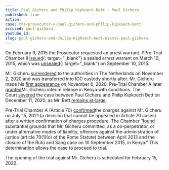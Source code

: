 ```yaml
---
title: Paul Gicheru and Philip Kipkoech Bett - Paul Gicheru
published: true
action:
case: the-prosecutor-v-paul-gicheru-and-philip-kipkoech-bett
accused: paul-gicheru
youtube_id:
slug: paul-gicheru-and-philip-kipkoech-bett-events-paul-gicheru
---
```


On February 9, 2015 the Prosecutor requested an arrest warrant. PPre-Trial Chamber II&nbsp;[issued](https://www.icc-cpi.int/en_menus/icc/situations%20and%20cases/situations/situation%20icc%200109/related%20cases/ICC-01_09-01_15/court-records/chambers/ptcII/Pages/1.aspx){: target="_blank"}&nbsp;a sealed arrest warrant on March 10, 2015, which was&nbsp;[unsealed](https://www.icc-cpi.int/en_menus/icc/situations%20and%20cases/situations/situation%20icc%200109/related%20cases/ICC-01_09-01_15/court-records/chambers/ptcII/Pages/11.aspx){: target="_blank"}&nbsp;on September 10, 2015.

Mr. Gicheru [surrendered](https://www.icc-cpi.int/Pages/item.aspx?name=pr1540) to the authorities in The Netherlands on November 2, 2020 and was transferred into ICC custody shortly after. Mr. Gicheru made his [first appearance](https://www.icc-cpi.int/Pages/item.aspx?name=pr1545) on November 6, 2020. Pre-Trial Chamber A later [granted](https://www.icc-cpi.int/Pages/item.aspx?name=pr1563)Mr. Gicheru interim release in Kenya with conditions. The Court&nbsp;[severed](https://www.icc-cpi.int/Pages/item.aspx?name=pr1552)&nbsp;the case between Paul Gicheru and Philip Kipkoech Bett on December 11, 2020, as Mr. Bett [remains at-large](https://www.icc-cpi.int/kenya/bett).

Pre-Trial Chamber A (Article 70) [confirmed](https://www.icc-cpi.int/Pages/item.aspx?name=PR1604)the charges against Mr. Gicheru on July 15, 2021 (a decision that cannot be appealed in Article 70 cases) after a written confirmation of charges procedure. The Chamber “[found](https://www.icc-cpi.int/CourtRecords/CR2021_06271.PDF) substantial grounds that Mr. Gicheru committed, as a co-perpetrator, or under alternative modes of liability, offences against the administration of justice (article 70(1)(c) of the Rome Statute) between April 2013 and the closure of the Ruto and Sang case on 10 September 2015, in Kenya.” This determination allows the case to proceed to trial. &nbsp;

The opening of the trial against Mr. Gicheru is scheduled for February 15, 2022.
